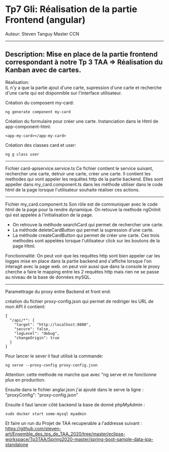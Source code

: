 # Tp7 Gli: Réalisation de la partie Frontend (angular)

Auteur: Steven Tanguy
Master CCN

---

## Description: Mise en place de la partie frontend correspondant à notre Tp 3 TAA => Réalisation du Kanban avec de cartes.

Réalisation:  
IL n'y a que la partie ajout d'une carte, supression d'une carte et recherche d'une carte qui est disponnible sur l'interface utilisateur.

Création du composent my-card:

```
ng generate component my-card

```

Création du formulaire pour créer une carte.
Instanciation dans le Html de app-component-html:

```
<app-my-card></app-my-card>

```

Création des classes card et user:

```
ng g class user

```

---

Fichier card-apiservice.service.ts
Ce fichier contient le service suivant, rechercher une carte, detruir une carte, créer une carte. Il contient les methodes qui vont appeler les requêtes http de la partie backend.
Elles sont appeller dans my_card.component.ts dans les méthode utiliser dans le code html de la page lorsque l'utilisateur souhaite réaliser ces actions.

---

Fichier my_card.component.ts
Son rôle est de communiquer avec le code html de la page pour la rendre dynamique. On retouve la methode ngOnInit qui est appelée à l'initialisation de la page.

- On retrouve la méthode searchCard qui permet de rechercher une carte.
- La méthode deleteCardButton qui permet la supression d'une carte.
- La méthode createCardButton qui permet de créer une carte.
  Ces trois methodes sont appelées lorsque l'utilisateur click sur les boutons de la page Html.

Fonctionnalité:
On peut voir que les requêtes http sont bien appeler car les logges mise en place dans la partie backend and s'affiche lorsque l'on interagit avec la page web. on peut voir aussi que dans la console le proxy cherche a faire le mapping entre les 2 requêtes http mais rien ne se passe au niveau de la base de données mySQL.

---

Paramettrage du proxy entre Backend et front end:

création du fichier proxy-config.json qui permet de rediriger les URL de mon API il contient:

```
{
  "/api/*": {
    "target": "http://localhost:8080",
    "secure": false,
    "logLevel": "debug",
    "changeOrigin": true
  }
}
```

Pour lancer le sever il faut utilisé la commande:

```
ng serve --proxy-config proxy-config.json

```

Attention: cette methode ne marche que avec "ng serve et ne fonctionne plus en production.

Ensuite dans le fichier anglar.json j'ai ajouté dans le serve la ligne : "proxyConfig": "proxy-config.json"

Ensuite il faut lancer côté backend la base de donné phpMyAdmin :

```
sudo docker start some-mysql myadmin

```

Et faire un run du Projet de TAA recuperable a l'addresse suivant : https://github.com/steven-art/Ensemble_des_tps_de_TAA_2020/tree/master/eclipse-workspace/Tp3TAA/Spring2020-master/spring-boot-sample-data-jpa-standalone

